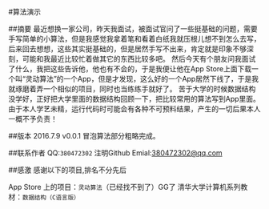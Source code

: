 #算法演示

##摘要
        最近想换一家公司，昨天我面试，被面试官问了一些挺基础的问题，需要手写简单的小算法，但是我感觉我拿着笔和看着白纸我就压根儿想不到怎么去写，后来回去想想，这些其实挺基础的，但是居然手写不出来，肯定就是印象不够深刻，可能和我最近比较忙着做其它的东西比较多吧。
        然后今天有个朋友问我面试了什么，我把这些告诉他，他也有不会的，于是我便让他在App Store上面下载一个叫“灵动算法”的一个App，但是才发现，这么好的一个App居然下线了，于是我就琢磨着弄一个相似的项目，同时也当练练手就好了。
        苦于大学的时候数据结构没学好，正好把大学里面的数据结构回顾一下，把比较常用的算法写到App里面。
        由于本人学艺未精，运行代码时可能会有各种不可预料结果，产生的一切后果本人一概不予负责！

##版本
    2016.7.9 v0.0.1 
    冒泡算法部分粗略完成。

##联系作者
QQ:`380472302` 注明Github
Emial:380472302@qq.com

##感激
感谢以下的项目,排名不分先后

App Store 上的项目：`灵动算法`（已经找不到了）GG了
清华大学计算机系列教材：`数据结构（C语言版）`
